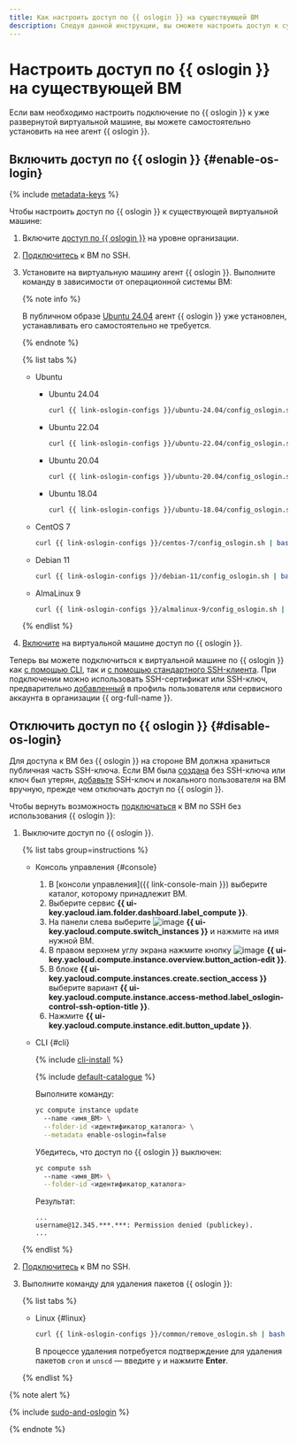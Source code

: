 ```yaml
---
title: Как настроить доступ по {{ oslogin }} на существующей ВМ
description: Следуя данной инструкции, вы сможете настроить доступ к существующей виртуальной машине по {{ oslogin }}.
---
```



# Настроить доступ по {{ oslogin }} на существующей ВМ

Если вам необходимо настроить подключение по {{ oslogin }} к уже развернутой виртуальной машине, вы можете самостоятельно установить на нее агент {{ oslogin }}.


## Включить доступ по {{ oslogin }} {#enable-os-login}

{% include [metadata-keys](../../../_includes/compute/os-login-enablement-notice.md) %}

Чтобы настроить доступ по {{ oslogin }} к существующей виртуальной машине:

1. Включите [доступ по {{ oslogin }}](../../../organization/operations/os-login-access.md) на уровне организации.

1. [Подключитесь](./ssh.md#vm-connect) к ВМ по SSH.

1. Установите на виртуальную машину агент {{ oslogin }}. Выполните команду в зависимости от операционной системы ВМ:

    {% note info %}

    В публичном образе [Ubuntu 24.04](/marketplace/products/yc/ubuntu-2404-lts-oslogin) агент {{ oslogin }} уже установлен, устанавливать его самостоятельно не требуется.

    {% endnote %}

    {% list tabs %}

    - Ubuntu

      * Ubuntu 24.04

        ```bash
        curl {{ link-oslogin-configs }}/ubuntu-24.04/config_oslogin.sh | bash
        ```

      * Ubuntu 22.04

        ```bash
        curl {{ link-oslogin-configs }}/ubuntu-22.04/config_oslogin.sh | bash
        ```

      * Ubuntu 20.04

        ```bash
        curl {{ link-oslogin-configs }}/ubuntu-20.04/config_oslogin.sh | bash
        ```

      * Ubuntu 18.04

        ```bash
        curl {{ link-oslogin-configs }}/ubuntu-18.04/config_oslogin.sh | bash
        ```

    - CentOS 7

      ```bash
      curl {{ link-oslogin-configs }}/centos-7/config_oslogin.sh | bash
      ```

    - Debian 11

      ```bash
      curl {{ link-oslogin-configs }}/debian-11/config_oslogin.sh | bash
      ```

    - AlmaLinux 9

      ```bash
      curl {{ link-oslogin-configs }}/almalinux-9/config_oslogin.sh | bash
      ```

    {% endlist %}

1. [Включите](../vm-control/vm-update.md#enable-oslogin-access) на виртуальной машине доступ по {{ oslogin }}.

Теперь вы можете подключиться к виртуальной машине по {{ oslogin }} как [с помощью CLI](os-login.md#connect-with-yc-cli), так и [с помощью стандартного SSH-клиента](os-login.md#connect-with-ssh-client). При подключении можно использовать SSH-сертификат или SSH-ключ, предварительно [добавленный](../../../organization/operations/add-ssh.md) в профиль пользователя или сервисного аккаунта в организации {{ org-full-name }}.


## Отключить доступ по {{ oslogin }} {#disable-os-login}

Для доступа к ВМ без {{ oslogin }} на стороне ВМ должна храниться публичная часть SSH-ключа. Если ВМ была [создана](../../../compute/operations/vm-create/create-linux-vm.md) без SSH-ключа или ключ был утерян, [добавьте](../../../compute/operations/vm-connect/recovery-access.md#ssh-recovery) SSH-ключ и локального пользователя на ВМ вручную, прежде чем отключать доступ по {{ oslogin }}.

Чтобы вернуть возможность [подключаться](ssh.md) к ВМ по SSH без использования {{ oslogin }}:

1. Выключите доступ по {{ oslogin }}.

    {% list tabs group=instructions %}

    - Консоль управления {#console}

        1. В [консоли управления]({{ link-console-main }}) выберите каталог, которому принадлежит ВМ.
        1. Выберите сервис **{{ ui-key.yacloud.iam.folder.dashboard.label_compute }}**.
        1. На панели слева выберите ![image](../../../_assets/console-icons/server.svg) **{{ ui-key.yacloud.compute.switch_instances }}** и нажмите на имя нужной ВМ.
        1. В правом верхнем углу экрана нажмите кнопку ![image](../../../_assets/console-icons/pencil.svg) **{{ ui-key.yacloud.compute.instance.overview.button_action-edit }}**.
        1. В блоке **{{ ui-key.yacloud.compute.instances.create.section_access }}** выберите вариант **{{ ui-key.yacloud.compute.instance.access-method.label_oslogin-control-ssh-option-title }}**.
        1. Нажмите **{{ ui-key.yacloud.compute.instance.edit.button_update }}**.

    - CLI {#cli}

      {% include [cli-install](../../../_includes/cli-install.md) %}

      {% include [default-catalogue](../../../_includes/default-catalogue.md) %}

      Выполните команду:

      ```bash
      yc compute instance update
        --name <имя_ВМ> \
        --folder-id <идентификатор_каталога> \
        --metadata enable-oslogin=false
      ```

      Убедитесь, что доступ по {{ oslogin }} выключен:

      ```bash
      yc compute ssh
        --name <имя_ВМ> \
        --folder-id <идентификатор_каталога>
      ```

      Результат:

      ```text
      ...
      username@12.345.***.***: Permission denied (publickey).
      ...
      ```

    {% endlist %}

1. [Подключитесь](./ssh.md#vm-connect) к ВМ по SSH.

1. Выполните команду для удаления пакетов {{ oslogin }}:

    {% list tabs %}

    - Linux {#linux}

      ```bash
      curl {{ link-oslogin-configs }}/common/remove_oslogin.sh | bash
      ```

      В процессе удаления потребуется подтверждение для удаления пакетов `cron` и `unscd` — введите `y` и нажмите **Enter**.

    {% endlist %}

{% note alert %}

{% include [sudo-and-oslogin](../../../_includes/compute/sudo-and-oslogin.md) %}

{% endnote %}